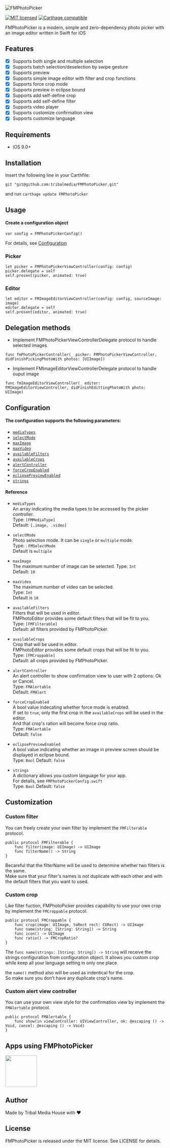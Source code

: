 ![FMPhotoPicker](/resources/FMPhotoPicker.jpg)

[![MIT licensed](https://img.shields.io/badge/license-MIT-blue.svg)](/LICENSE)
[![Carthage compatible](https://img.shields.io/badge/Carthage-compatible-4BC51D.svg?style=flat)](https://github.com/Carthage/Carthage)

FMPhotoPicker is a modern, simple and zero-dependency photo picker with an image editor written in Swift for iOS

## Features
- [x] Supports both single and multiple selection
- [x] Supports batch selection/deselection by swipe gesture
- [x] Supports preview
- [x] Supports simple image editor with filter and crop functions
- [x] Supports force crop mode
- [x] Supports preview in eclipse bound
- [x] Supports add self-define crop
- [x] Supports add self-define filter
- [x] Supports video player
- [x] Supports customize confirmation view
- [x] Supports customize language

## Requirements
- iOS 9.0+

## Installation

Insert the following line in your Carthfile:
```
git "git@github.com:tribalmedia/FMPhotoPicker.git"
```
and run `carthage update FMPhotoPicker`


## Usage
#### Create a configuration object
```
var config = FMPhotoPickerConfig()
```
For details, see [Configuration](#configuration)

### Picker
```
let picker = FMPhotoPickerViewController(config: config)
picker.delegate = self
self.present(picker, animated: true)
```

### Editor
```
let editor = FMImageEditorViewController(config: config, sourceImage: image)
editor.delegate = self
self.present(editor, animated: true)
```

## Delegation methods
- Implement FMPhotoPickerViewControllerDelegate protocol to handle selected images  
```
func fmPhotoPickerController(_ picker: FMPhotoPickerViewController, didFinishPickingPhotoWith photos: [UIImage])
```

- Implement FMImageEditorViewControllerDelegate protocol to handle ouput image
```
func fmImageEditorViewController(_ editor: FMImageEditorViewController, didFinishEdittingPhotoWith photo: UIImage)
```

## Configuration
#### The configuration supports the following parameters:
- [`mediaTypes`](#ref-media-types)
- [`selectMode`](#ref-select-mode)
- [`maxImage`](#ref-max-image)
- [`maxVideo`](#ref-max-video)
- [`availableFilters`](#ref-available-filters)
- [`availableCrops`](#ref-available-crops)
- [`alertController`](#ref-alert-controller)
- [`forceCropEnabled`](#ref-force-crop-enabled)
- [`eclipsePreviewEnabled`](#ref-eclipse-preview-enabled)
- [`strings`](#ref-strings)

#### Reference
- <a name="ref-media-types"></a>`mediaTypes`   
An array indicating the media types to be accessed by the picker controller.  
Type: `[FMMediaType]`  
Default: `[.image, .video]`

- <a name="ref-select-mode"></a>`selectMode`    
Photo selection mode. It can be `single` or `multiple` mode.  
Type: : `FMSelectMode`  
Default is `multiple`

- <a name="ref-max-image"></a>`maxImage`    
The maximum number of image can be selected. 
Type: `Int`  
Default: `10`

- <a name="ref-max-video"></a>`maxVideo`    
The maximum number of video can be selected.  
Type: `Int`   
Default is `10`

- <a name="ref-available-filters"></a>`availableFilters`    
Filters that will be used in editor.  
FMPhotoEditor provides some default filters that will be fit to you.  
Type: `[FMFilterable]`  
Default: all filters provided by FMPhotoPicker.

- <a name="ref-available-crops"></a>`availableCrops`    
Crop that will be used in editor.  
FMPhotoEditor provides some default crops that will be fit to you.  
Type: `[FMCroppable]`  
Default: all crops provided by FMPhotoPicker.

- <a name="ref-alert-controller"></a>`alertController`    
An alert controller to show confirmation view to user with 2 options: Ok or Cancel.  
Type: `FMAlertable`   
Default: `FMAlert`

- <a name="ref-forc-crop-enabled"></a>`forceCropEnabled`    
A bool value indecating whether force mode is enabled.  
If set to `true`, only the first crop in the `availableCrops` will be used in the editor.  
And that crop's ration will become force crop ratio.  
Type: `FMAlertable`  
Default: `false`

- <a name="ref-eclipse-preview-enabled"></a>`eclipsePreviewEnabled`    
A bool value indicating whether an image in preview screen should be displayed in eclipse bound.  
Type: `Bool`
Default: `false`

- <a name="ref-strings"></a>`strings`    
A dictionary allows you custom language for your app.    
For details, see `FMPhotoPickerConfig.swift`   
Type: `Bool`
Default: `false`

## Customization
### Custom filter
You can freely create your own filter by implement the `FMFilterable` protocol.
```
public protocol FMFilterable {
    func filter(image: UIImage) -> UIImage
    func filterName() -> String
}
```
Becareful that the filterName will be used to determine whether two filters is the same.  
Make sure that your filter's names is not duplicate with each other and with the default filters that you want to used.

### Custom crop 
Like filter fuction, FMPhotoPicker provides capability to use your own crop by implement the `FMCroppable` protocol.
```
public protocol FMCroppable {
    func crop(image: UIImage, toRect rect: CGRect) -> UIImage
    func name(string: [String: String]) -> String
    func icon() -> UIImage
    func ratio() -> FMCropRatio?
}
```
The `func name(strings: [String: String]) -> String` will receive the strings configuration from configuration object.
It allows you custom crop while keep all your language setting in only one place.

the `name()` method also will be used as indentical for the crop.  
So make sure you don't have any duplicate crop's name.

### Custom alert view controller
You can use your own view style for the confirmation view by implement the `FMAlertable` protocol.
```
public protocol FMAlertable {
    func show(in viewController: UIViewController, ok: @escaping () -> Void, cancel: @escaping () -> Void)
}
```

## Apps using FMPhotoPicker
<a href="https://funmee.jp"><img src="resources/funmee.png" width="100"></a>

## Author
Made by Tribal Media House with ❤️

## License
FMPhotoPicker is released under the MIT license. See LICENSE for details.